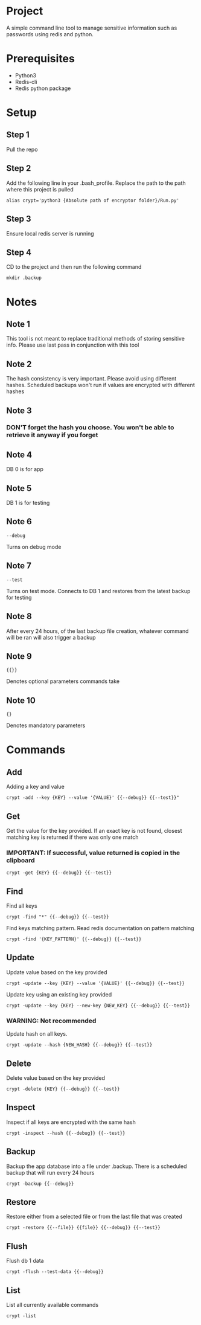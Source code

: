 # Project
A simple command line tool to manage sensitive information such as passwords using redis and python. 
# Prerequisites
* Python3
* Redis-cli
* Redis python package
# Setup
## Step 1
Pull the repo
## Step 2
Add the following line in your .bash_profile. Replace the path to the path where this project is pulled
```
alias crypt='python3 {Absolute path of encryptor folder}/Run.py'
```
## Step 3
Ensure local redis server is running
## Step 4
CD to the project and then run the following command
```
mkdir .backup
```
# Notes
## Note 1
This tool is not meant to replace traditional methods of storing sensitive info. Please use last pass in conjunction with this tool
## Note 2
The hash consistency is very important. Please avoid using different hashes. Scheduled backups won't run if values are encrypted with different hashes
## Note 3
### DON'T forget the hash you choose. You won't be able to retrieve it anyway if you forget
## Note 4
DB 0 is for app 
## Note 5
DB 1 is for testing
## Note 6
```
--debug
```
Turns on debug mode
## Note 7
```
--test
```
Turns on test mode. Connects to DB 1 and restores from the latest backup for testing
## Note 8
After every 24 hours, of the last backup file creation, whatever command will be ran will also trigger a backup
## Note 9
```
{{}}
``` 
Denotes optional parameters commands take
## Note 10
```
{}
```
 Denotes mandatory parameters
# Commands
## Add
Adding a key and value
```
crypt -add --key {KEY} --value '{VALUE}' {{--debug}} {{--test}}"
```
## Get
Get the value for the key provided. If an exact key is not found, closest matching key is returned if there was only one match  
### IMPORTANT: If successful, value returned is copied in the clipboard
```
crypt -get {KEY} {{--debug}} {{--test}}
```
## Find
Find all keys
```
crypt -find "*" {{--debug}} {{--test}}
```
Find keys matching pattern. Read redis documentation on pattern matching
```
crypt -find '{KEY_PATTERN}' {{--debug}} {{--test}}
```
## Update
Update value based on the key provided
```
crypt -update --key {KEY} --value '{VALUE}' {{--debug}} {{--test}}
```
Update key using an existing key provided
```
crypt -update --key {KEY} --new-key {NEW_KEY} {{--debug}} {{--test}}
```
### WARNING: Not recommended
Update hash on all keys. 
```
crypt -update --hash {NEW_HASH} {{--debug}} {{--test}}
```
## Delete
Delete value based on the key provided
```
crypt -delete {KEY} {{--debug}} {{--test}}
```
## Inspect
Inspect if all keys are encrypted with the same hash
```
crypt -inspect --hash {{--debug}} {{--test}}
```
## Backup
Backup the app database into a file under .backup. There is a scheduled backup that will run every 24 hours
```
crypt -backup {{--debug}}
```
## Restore
Restore either from a selected file or from the last file that was created
```
crypt -restore {{--file}} {{file}} {{--debug}} {{--test}}
```
## Flush
Flush db 1 data
```
crypt -flush --test-data {{--debug}}
```
## List
List all currently available commands
```
crypt -list
```